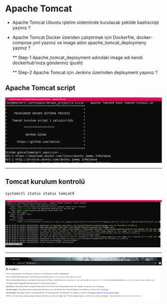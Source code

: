 #  Apache Tomcat

* Apache Tomcat Ubuntu işletim sisteminde kurulacak şekilde bashscript yazınız ?

* Apache Tomcat Docker üzeriden çalıştırmak için Dockerfile, docker-compose.yml yazınız ve image adını apache_tomcat_deploymeny yazınız ?

  ** Step-1 Apache_tomcat_deployment adındaki image adı kendi dockerhub’ınıza gönderiniz (push)
	

  ** Step-2 Apache Tomcat için Jenkins üzerinden deployment yapınız ?


Apache Tomcat script
--

 ![text](../images/tomcat1.png) 

---


Tomcat kurulum kontrolü
---

```
systemctl status status tomcat9
```

 ![text](../images/tomcat2.png) 

---

 ![text](../images/tomcat3.png) 
